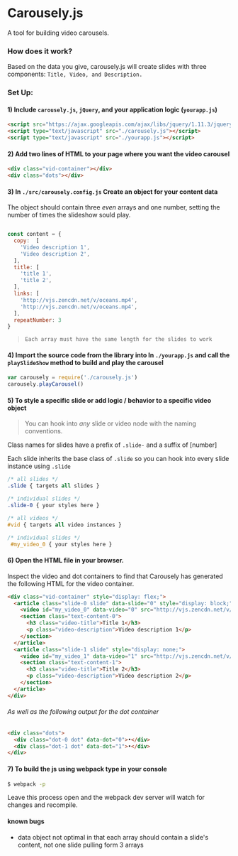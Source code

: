 # Carousely.js
A tool for building video carousels.

### How does it work?
Based on the data you give, carousely.js will create slides with three components: `Title, Video, and Description.`

### Set Up:

#### 1) Include `carousely.js`, `jQuery`, and your application logic (`yourapp.js`)
```html
<script src="https://ajax.googleapis.com/ajax/libs/jquery/1.11.3/jquery.min.js"></script>
<script type="text/javascript" src="./carousely.js"></script>
<script type="text/javascript" src="./yourapp.js"></script>
```

#### 2) Add two lines of HTML to your page where you want the video carousel

```html
<div class="vid-container"></div>
<div class="dots"></div>
```

#### 3) In `./src/carousely.config.js` Create an object for your content data

The object should contain three _even_ arrays and one number, setting the number of times the slideshow sould play.

```javascript

const content = {
  copy:  [
    'Video description 1',
    'Video description 2',
  ],
  title: [
    'title 1',
    'title 2',
  ],
  links: [
    'http://vjs.zencdn.net/v/oceans.mp4',
    'http://vjs.zencdn.net/v/oceans.mp4',
  ],
  repeatNumber: 3
}
```
> `Each array must have the same length for the slides to work`

#### 4) Import the source code from the library into In `./yourapp.js` and call the `playSlideShow` method to build and play the carousel

```javascript
var carousely = require('./carousely.js')
carousely.playCarousel()
```

#### 5) To style a specific slide or add logic / behavior to a specific video object

> You can hook into _any_ slide or video node with the naming conventions.

Class names for slides have a prefix of `.slide-` and a suffix of [number]

Each slide inherits the base class of `.slide` so you can hook into every slide instance using `.slide`

```css
/* all slides */
.slide { targets all slides }

/* individual slides */
.slide-0 { your styles here }

/* all videos */
#vid { targets all video instances }

/* individual slides */
 #my_video_0 { your styles here }
```

#### 6) Open the HTML file in your browser.

Inspect the video and dot containers to find that Carousely has generated the following HTML for the video container.

```html
<div class="vid-container" style="display: flex;">
  <article class="slide-0 slide" data-slide="0" style="display: block;">
    <video id="my_video_0" data-video="0" src="http://vjs.zencdn.net/v/oceans.mp4" style="display: block;"></video>
    <section class="text-content-0">
      <h3 class="video-title">Title 1</h3>
      <p class="video-description">Video description 1</p>
    </section>
  </article>
  <article class="slide-1 slide" style="display: none;">
    <video id="my_video_1" data-video="1" src="http://vjs.zencdn.net/v/oceans.mp4" controls="" preload="auto" class="vid" style="display: flex;"></video>
    <section class="text-content-1">
      <h3 class="video-title">Title 2</h3>
      <p class="video-description">Video description 2</p>
    </section>
  </article>
</div>
```
###### As well as the following output for the dot container

```html
<div class="dots">
  <div class="dot-0 dot" data-dot="0">•</div>
  <div class="dot-1 dot" data-dot="1">•</div>
</div>
```

#### 7) To build the js using webpack type in your console
```bash
$ webpack -p
```

Leave this process open and the webpack dev server will watch for changes and recompile.
#### known bugs

- data object not optimal in that each array should contain a slide's
content, not one slide pulling form 3 arrays
